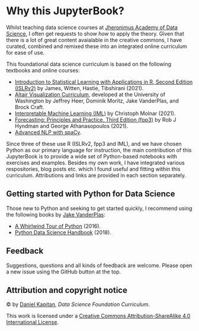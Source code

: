 # Why this JupyterBook?

Whilst teaching data science courses at [Jheronimus Academy of Data Science](https://jads.nl), I often get requests to show _how_ to apply the theory. Given that there is a lot of great content avaialable in the creative commons, I have curated, combined and remixed these into an integrated online curriculum for ease of use.

This foundational data science curriculum is based on the following textbooks and online courses:

- [Introduction to Statistical Learning with Applications in R, Second Edition (ISLRv2)](https://statlearning.com) by James, Witten, Hastie, Tibshirani (2021).
- [Altair Visualization Curriculum](https://uwdata.github.io/visualization-curriculum/intro.html), developed at the University of Washington by Jeffrey Heer, Dominik Moritz, Jake VanderPlas, and Brock Craft.
- [Interpretable Machine Learning (IML)](https://christophm.github.io/interpretable-ml-book/) by Christoph Molnar (2021).
- [Forecasting: Principles and Practice, Third Edition (fpp3)](https://otexts.com/fpp3/) by Rob J Hyndman and George Athanasopoulos (2021).
- [Advanced NLP with spaCy](https://course.spacy.io/en/).

Since three of these use R (ISLRv2, fpp3 and IML), and we have chosen Python as our primary language for instruction, the main contribution of this JupyterBook is to provide a wide set of Python-based notebooks with exercises and examples. Besides my own work, I have integrated various respositories, blog posts etc. which I found useful and fitting within this curriculum. Attributions and links are provided in each section separately.

## Getting started with Python for Data Science

Those new to Python and seeking to get started quickly, I recommend using the following books by [Jake VanderPlas](http://vanderplas.com/):

- [A Whirlwind Tour of Python](https://github.com/jads-nl/WhirlwindTourOfPython) (2016).
- [Python Data Science Handbook](https://github.com/jads-nl/PythonDataScienceHandbook) (2018). 

## Feedback

Suggestions, questions and all kinds of feedback are welcome. Please open a new issue using the GitHub button at the top.


## Attribution and copyright notice

© by [Daniel Kapitan](https://linkedin.com/in/dkapitan), _Data Science Foundation Curriculum_.

This work is licensed under a [Creative Commons Attribution-ShareAlike 4.0 International License](http://creativecommons.org/licenses/by-sa/4.0/).
